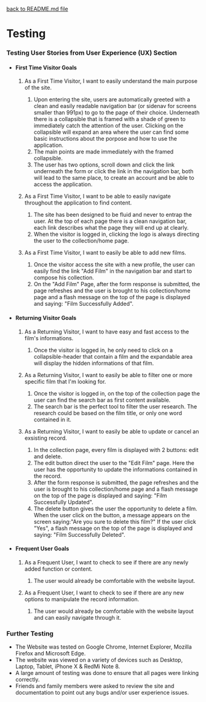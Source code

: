 [back to README.md file](https://github.com/OmarBedawi/myMovies/blob/master/README.md)


# Testing


### Testing User Stories from User Experience (UX) Section

-   #### First Time Visitor Goals

    1. As a First Time Visitor, I want to easily understand the main purpose of the site.

        1. Upon entering the site, users are automatically greeted with a clean and easily readable navigation bar (or sidenav for screens smaller than 991px) to go to the page of their choice. Underneath there is a collapsible that is framed with a shade of green to immediately catch the attention of the user. Clicking on the collapsible will expand an area where the user can find some basic instructions about the porpose and how to use the application.
        2. The main points are made immediately with the framed collapsible.
        3. The user has two options, scroll down and click the link underneath the form or click the link in the navigation bar, both will lead to the same place, to create an account and be able to access the application.

    2. As a First Time Visitor, I want to be able to easily navigate throughout the application to find content.

        1. The site has been designed to be fluid and never to entrap the user. At the top of each page there is a clean navigation bar, each link describes what the page they will end up at clearly.
        2. When the visitor is logged in, clicking the logo is always directing the user to the collection/home page.    
        
        
    3. As a First Time Visitor, I want to easily be able to add new films.
        1. Once the visitor access the site with a new profile, the user can easily find the link "Add Film" in the navigation bar and start to compose his collection.
        2. On the "Add Film" Page, after the form response is submitted, the page refreshes and the user is brought to his collection/home page and a flash message on the top of the page is displayed and saying: "Film Successfully Added".
        

-   #### Returning Visitor Goals

    1. As a Returning Visitor, I want to have easy and fast access to the film's informations.

        1. Once the visitor is logged in, he only need to click on a collapsible-header that contain a film and the expandable area will display the hidden informations of that  film.
        
    2. As a Returning Visitor, I want to easily be able to filter one or more specific film that I'm looking for.

        1. Once the visitor is logged in, on the top of the collection page the user can find the search bar as first content available.
        2. The search bar is the perfect tool to filter the user research. The research could be based on the film title, or only one word contained in it.

    3. As a Returning Visitor, I want to easily be able to update or cancel an exsisting record.
        1. In the collection page, every film is displayed with 2 buttons: edit and delete. 
        2. The edit button direct the user to the "Edit Film" page. Here the user has the opportunity to update the informations contained in the record.
        3. After the form response is submitted, the page refreshes and the user is brought to his collection/home page and a flash message on the top of the page is displayed and saying: "Film Successfully Updated".
        4. The delete button gives the user the opportunity to delete a film. When the user click on the button, a message appears on the screen saying:"Are you sure to delete this film?"
        If the user click "Yes", a flash message on the top of the page is displayed and saying: "Film Successfully Deleted". 

-   #### Frequent User Goals

    
    1. As a Frequent User, I want to check to see if there are any newly added function or content.

        1. The user would already be comfortable with the website layout.

    2. As a Frequent User, I want to check to see if there are any new options to manipulate the record information.

        1. The user would already be comfortable with the website layout and can easily navigate through it.

    

### Further Testing

-   The Website was tested on Google Chrome, Internet Explorer, Mozilla Firefox and Microsoft Edge.
-   The website was viewed on a variety of devices such as Desktop, Laptop, Tablet, iPhone X & RedMi Note 8.
-   A large amount of testing was done to ensure that all pages were linking correctly.
-   Friends and family members were asked to review the site and documentation to point out any bugs and/or user experience issues.
